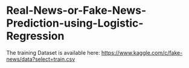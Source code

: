 # Real-News-or-Fake-News-Prediction-using-Logistic-Regression

The training Dataset is available here: https://www.kaggle.com/c/fake-news/data?select=train.csv
